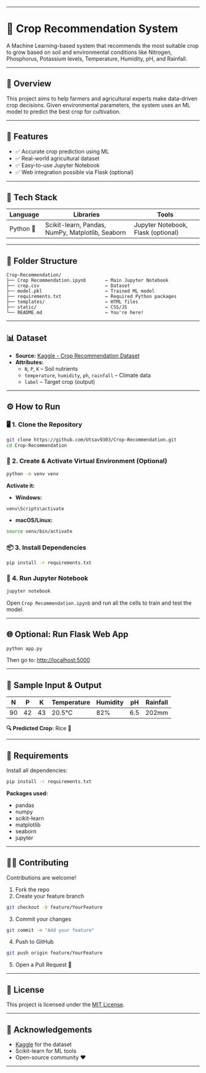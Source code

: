 

---

# 🌾 Crop Recommendation System

A Machine Learning-based system that recommends the most suitable crop to grow based on soil and environmental conditions like Nitrogen, Phosphorus, Potassium levels, Temperature, Humidity, pH, and Rainfall.

---

## 📌 Overview

This project aims to help farmers and agricultural experts make data-driven crop decisions. Given environmental parameters, the system uses an ML model to predict the best crop for cultivation.

---

## 🚀 Features

- ✅ Accurate crop prediction using ML  
- ✅ Real-world agricultural dataset  
- ✅ Easy-to-use Jupyter Notebook  
- ✅ Web integration possible via Flask (optional)

---

## 🧠 Tech Stack

| Language | Libraries | Tools |
|----------|-----------|-------|
| Python 🐍 | Scikit-learn, Pandas, NumPy, Matplotlib, Seaborn | Jupyter Notebook, Flask (optional) |

---

## 📁 Folder Structure

```
Crop-Recommendation/
├── Crop Recommendation.ipynb       ← Main Jupyter Notebook
├── crop.csv                        ← Dataset
├── model.pkl                       ← Trained ML model
├── requirements.txt                ← Required Python packages
├── templates/                      ← HTML files
├── static/                         ← CSS/JS
└── README.md                       ← You're here!
```

---

## 📊 Dataset

- **Source:** [Kaggle - Crop Recommendation Dataset](https://www.kaggle.com/datasets/atharvaingle/crop-recommendation-dataset)  
- **Attributes:**
  - `N`, `P`, `K` – Soil nutrients  
  - `temperature`, `humidity`, `ph`, `rainfall` – Climate data  
  - `label` – Target crop (output)

---


## ⚙️ How to Run

### 🖥️ 1. Clone the Repository

```bash
git clone https://github.com/Utsav9303/Crop-Recommendation.git
cd Crop-Recommendation
```

### 🧪 2. Create & Activate Virtual Environment (Optional)

```bash
python -m venv venv
```

**Activate it:**

- **Windows:**

```bash
venv\Scripts\activate
```

- **macOS/Linux:**

```bash
source venv/bin/activate
```

### 📦 3. Install Dependencies

```bash
pip install -r requirements.txt
```

### 📓 4. Run Jupyter Notebook

```bash
jupyter notebook
```

Open `Crop Recommendation.ipynb` and run all the cells to train and test the model.

---

## 🌐 Optional: Run Flask Web App

```bash
python app.py
```

Then go to: [http://localhost:5000](http://localhost:5000)

---

## 🧪 Sample Input & Output

| N  | P  | K  | Temperature | Humidity | pH  | Rainfall |
|----|----|----|-------------|----------|-----|----------|
| 90 | 42 | 43 | 20.5°C      | 82%      | 6.5 | 202mm    |

**🔍 Predicted Crop:** Rice 🌾

---

## 📄 Requirements

Install all dependencies:

```bash
pip install -r requirements.txt
```

**Packages used:**

- pandas  
- numpy  
- scikit-learn  
- matplotlib  
- seaborn  
- jupyter

---

## 👨‍💻 Contributing

Contributions are welcome!

1. Fork the repo  
2. Create your feature branch  
```bash
git checkout -b feature/YourFeature
```
3. Commit your changes  
```bash
git commit -m "Add your feature"
```
4. Push to GitHub  
```bash
git push origin feature/YourFeature
```
5. Open a Pull Request 🚀

---

## 📜 License

This project is licensed under the [MIT License](LICENSE).

---

## 🙏 Acknowledgements

- [Kaggle](https://www.kaggle.com/datasets/atharvaingle/crop-recommendation-dataset) for the dataset  
- Scikit-learn for ML tools  
- Open-source community ❤️

---
